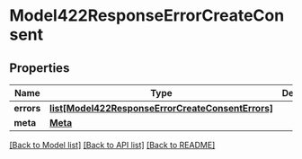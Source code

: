 # Model422ResponseErrorCreateConsent

## Properties
Name | Type | Description | Notes
------------ | ------------- | ------------- | -------------
**errors** | [**list[Model422ResponseErrorCreateConsentErrors]**](Model422ResponseErrorCreateConsentErrors.md) |  | 
**meta** | [**Meta**](Meta.md) |  | [optional] 

[[Back to Model list]](../README.md#documentation-for-models) [[Back to API list]](../README.md#documentation-for-api-endpoints) [[Back to README]](../README.md)

